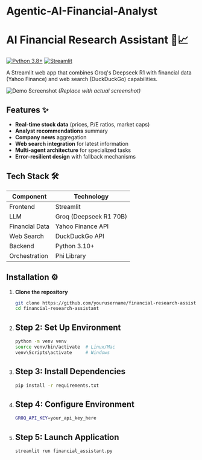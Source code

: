 # Agentic-AI-Financial-Analyst

# AI Financial Research Assistant 🤖📈



[![Python 3.8+](https://img.shields.io/badge/python-3.8+-blue.svg)](https://www.python.org/downloads/)
[![Streamlit](https://img.shields.io/badge/Streamlit-FF4B4B?logo=streamlit&logoColor=white)](https://streamlit.io/)

A Streamlit web app that combines Groq's Deepseek R1 with financial data (Yahoo Finance) and web search (DuckDuckGo) capabilities.

![Demo Screenshot](demo.gif) *(Replace with actual screenshot)*

## Features ✨

- **Real-time stock data** (prices, P/E ratios, market caps)
- **Analyst recommendations** summary
- **Company news** aggregation
- **Web search integration** for latest information
- **Multi-agent architecture** for specialized tasks
- **Error-resilient design** with fallback mechanisms

## Tech Stack 🛠️

| Component       | Technology |
|----------------|------------|
| Frontend       | Streamlit  |
| LLM            | Groq (Deepseek R1 70B) |
| Financial Data | Yahoo Finance API |
| Web Search     | DuckDuckGo API |
| Backend        | Python 3.10+ |
| Orchestration  | Phi Library |

## Installation ⚙️

1. **Clone the repository**
   ```bash
   git clone https://github.com/yourusername/financial-research-assistant.git
   cd financial-research-assistant

2. ## Step 2: Set Up Environment

   ```bash
   python -m venv venv
   source venv/bin/activate  # Linux/Mac
   venv\Scripts\activate     # Windows

3. ## Step 3: Install Dependencies

   ```bash
   pip install -r requirements.txt

4. ## Step 4: Configure Environment

   ```bash
   GROQ_API_KEY=your_api_key_here

5. ## Step 5: Launch Application

   ```bash
   streamlit run financial_assistant.py

